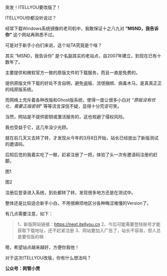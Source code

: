 突发！ITELLYOU要改版了！

ITELLYOU你都没听说过？



经常下载Windows系统镜像的老司机中，我敢保证十之八九对 **“MSND，我告诉你”** 这个网站再熟悉不过。

可是对于新手小白们来说，这个站TA究竟是个啥？

其实 “MSND，我告诉你” 是个名副其实的老站点，自2007年建立，到现在已有十数年了。

主要提供和微软官方一致的原版文件的下载服务，而且一直是免费的。



提供原版文件下载的好处不言自明，避免盗版、流氓捆绑、病毒木马，是真真正正的纯原版系统。

而网络上充斥着各种改版和Ghost版系统，使得一度让很多小白对 *“原版没有优化、需要正版密钥”* 等等流言深信不疑，显得十分荒谬可笑。

当然，网站是不提供密钥或激活服务的，这也规避了侵权风险。

我也受益于它，这几年没少光顾。

就在前几天又去转了转，才发现从今年的3月8日开始，站长已经放出了新版测试的邀请码。

后知后觉的我着实吃了一鲸，赶紧注册了一把，体验了头一次有邀请码注册的赶脚。



图1

图2



注册后登录进入系统，到处都转了转，发现很多地方还是在测试中。

整体还是比较适合新手小白，不用很麻烦地区分各种晦涩难懂的Version了。

有几点需要注意，如下：

>1、新版网站链接：https://next.itellyou.cn
>2、今后可能需要登陆账号才能获取下载地址，还不赶紧注册
>3、网站要加入广告了，站长不容易，但人总是要恰饭的嘛



嗯，希望站点越来越好，方便你我他！

对于这次ITELLYOU改版，你有什么想法吗？



**公众号：网管小贾**